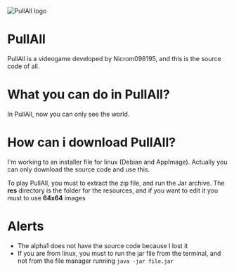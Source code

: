 ![PullAll logo](https://i.imgur.com/cYEAhDY.png)
# PullAll
PullAll is a videogame developed by Nicrom098195, and this is the source code of all.

# What you can do in PullAll?
In PullAll, now you can only see the world.

# How can i download PullAll?
I'm working to an installer file for linux (Debian and AppImage).
Actually you can only download the source code and use this.

To play PullAll, you must to extract the zip file, and run the Jar archive.
The **res** directory is the folder for the resources, and if you want to edit it you must to use **64x64** images

# Alerts
- The alpha1 does not have the source code because I lost it
- If you are from linux, you must to run the jar file from the terminal, and not from the file manager running `java -jar file.jar`

